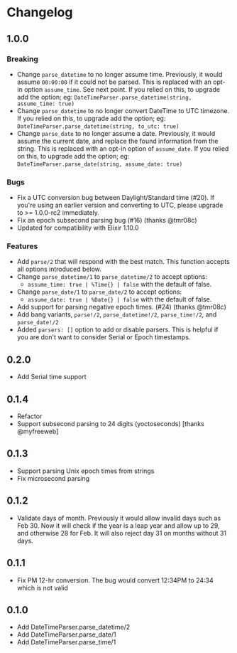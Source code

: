 # Changelog

## 1.0.0

### Breaking

- Change `parse_datetime` to no longer assume time. Previously, it
    would assume `00:00:00` if it could not be parsed. This is replaced with an
    opt-in option `assume_time`. See next point. If you relied on this, to
    upgrade add the option; eg: `DateTimeParser.parse_datetime(string,
    assume_time: true)`
- Change `parse_datetime` to no longer convert DateTime to UTC
    timezone. If you relied on this, to upgrade add the option; eg:
    `DateTimeParser.parse_datetime(string, to_utc: true)`
- Change `parse_date` to no longer assume a date. Previously, it
    would assume the current date, and replace the found information from the
    string. This is replaced with an opt-in option of `assume_date`. If you
    relied on this, to upgrade add the option; eg:
    `DateTimeParser.parse_date(string, assume_date: true)`

### Bugs

- Fix a UTC conversion bug between Daylight/Standard time (#20). If you're
    using an earlier version and converting to UTC, please upgrade to >=
    1.0.0-rc2 immediately.
- Fix an epoch subsecond parsing bug (#16) (thanks @tmr08c)
- Updated for compatibility with Elixir 1.10.0

### Features

- Add `parse/2` that will respond with the best match. This function accepts all
    options introduced below.
- Change `parse_datetime/1` to `parse_datetime/2` to accept options:
  - `assume_time: true | %Time{} | false` with the default of false.
- Change `parse_date/1` to `parse_date/2` to accept options:
  - `assume_date: true | %Date{} | false` with the default of false.
- Add support for parsing negative epoch times. (#24) (thanks @tmr08c)
- Add bang variants, `parse!/2`, `parse_datetime!/2`, `parse_time!/2`, and
    `parse_date!/2`
- Added `parsers: []` option to add or disable parsers. This is helpful if you
    are don't want to consider Serial or Epoch timestamps.

## 0.2.0

- Add Serial time support

## 0.1.4

- Refactor
- Support subsecond parsing to 24 digits (yoctoseconds) [thanks @myfreeweb]

## 0.1.3

- Support parsing Unix epoch times from strings
- Fix microsecond parsing

## 0.1.2

- Validate days of month. Previously it would allow invalid days such as Feb 30.
  Now it will check if the year is a leap year and allow up to 29, and otherwise
  28 for Feb. It will also reject day 31 on months without 31 days.

## 0.1.1

- Fix PM 12-hr conversion. The bug would convert 12:34PM to 24:34 which is
  not valid

## 0.1.0

- Add DateTimeParser.parse_datetime/2
- Add DateTimeParser.parse_date/1
- Add DateTimeParser.parse_time/1
